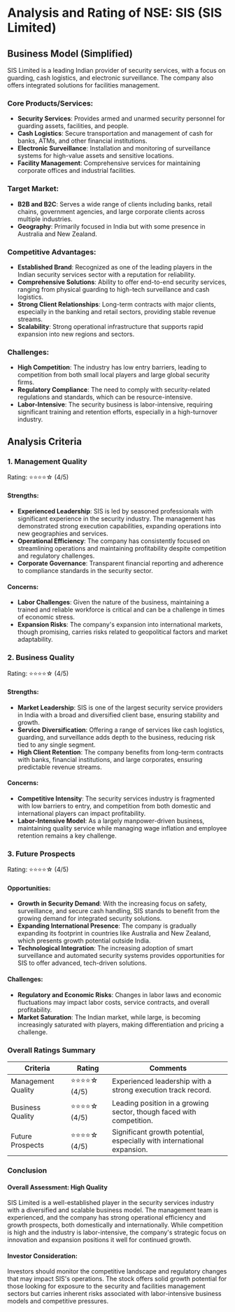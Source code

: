 # Analysis and Rating of NSE: SIS (SIS Limited)
## Business Model (Simplified)
SIS Limited is a leading Indian provider of security services, with a focus on guarding, cash logistics, and electronic surveillance. The company also offers integrated solutions for facilities management.

### Core Products/Services:
- **Security Services**: Provides armed and unarmed security personnel for guarding assets, facilities, and people.
- **Cash Logistics**: Secure transportation and management of cash for banks, ATMs, and other financial institutions.
- **Electronic Surveillance**: Installation and monitoring of surveillance systems for high-value assets and sensitive locations.
- **Facility Management**: Comprehensive services for maintaining corporate offices and industrial facilities.

### Target Market:
- **B2B and B2C**: Serves a wide range of clients including banks, retail chains, government agencies, and large corporate clients across multiple industries.
- **Geography**: Primarily focused in India but with some presence in Australia and New Zealand.

### Competitive Advantages:
- **Established Brand**: Recognized as one of the leading players in the Indian security services sector with a reputation for reliability.
- **Comprehensive Solutions**: Ability to offer end-to-end security services, ranging from physical guarding to high-tech surveillance and cash logistics.
- **Strong Client Relationships**: Long-term contracts with major clients, especially in the banking and retail sectors, providing stable revenue streams.
- **Scalability**: Strong operational infrastructure that supports rapid expansion into new regions and sectors.

### Challenges:
- **High Competition**: The industry has low entry barriers, leading to competition from both small local players and large global security firms.
- **Regulatory Compliance**: The need to comply with security-related regulations and standards, which can be resource-intensive.
- **Labor-Intensive**: The security business is labor-intensive, requiring significant training and retention efforts, especially in a high-turnover industry.

## Analysis Criteria
### 1. Management Quality
Rating: ⭐⭐⭐⭐☆ (4/5)
#### Strengths:
- **Experienced Leadership**: SIS is led by seasoned professionals with significant experience in the security industry. The management has demonstrated strong execution capabilities, expanding operations into new geographies and services.
- **Operational Efficiency**: The company has consistently focused on streamlining operations and maintaining profitability despite competition and regulatory challenges.
- **Corporate Governance**: Transparent financial reporting and adherence to compliance standards in the security sector.

#### Concerns:
- **Labor Challenges**: Given the nature of the business, maintaining a trained and reliable workforce is critical and can be a challenge in times of economic stress.
- **Expansion Risks**: The company's expansion into international markets, though promising, carries risks related to geopolitical factors and market adaptability.

### 2. Business Quality
Rating: ⭐⭐⭐⭐☆ (4/5)
#### Strengths:
- **Market Leadership**: SIS is one of the largest security service providers in India with a broad and diversified client base, ensuring stability and growth.
- **Service Diversification**: Offering a range of services like cash logistics, guarding, and surveillance adds depth to the business, reducing risk tied to any single segment.
- **High Client Retention**: The company benefits from long-term contracts with banks, financial institutions, and large corporates, ensuring predictable revenue streams.

#### Concerns:
- **Competitive Intensity**: The security services industry is fragmented with low barriers to entry, and competition from both domestic and international players can impact profitability.
- **Labor-Intensive Model**: As a largely manpower-driven business, maintaining quality service while managing wage inflation and employee retention remains a key challenge.

### 3. Future Prospects
Rating: ⭐⭐⭐⭐☆ (4/5)
#### Opportunities:
- **Growth in Security Demand**: With the increasing focus on safety, surveillance, and secure cash handling, SIS stands to benefit from the growing demand for integrated security solutions.
- **Expanding International Presence**: The company is gradually expanding its footprint in countries like Australia and New Zealand, which presents growth potential outside India.
- **Technological Integration**: The increasing adoption of smart surveillance and automated security systems provides opportunities for SIS to offer advanced, tech-driven solutions.

#### Challenges:
- **Regulatory and Economic Risks**: Changes in labor laws and economic fluctuations may impact labor costs, service contracts, and overall profitability.
- **Market Saturation**: The Indian market, while large, is becoming increasingly saturated with players, making differentiation and pricing a challenge.

### Overall Ratings Summary
| Criteria               | Rating    | Comments                                                           |
|------------------------|-----------|--------------------------------------------------------------------|
| Management Quality      | ⭐⭐⭐⭐☆ (4/5) | Experienced leadership with a strong execution track record.        |
| Business Quality        | ⭐⭐⭐⭐☆ (4/5) | Leading position in a growing sector, though faced with competition. |
| Future Prospects        | ⭐⭐⭐⭐☆ (4/5) | Significant growth potential, especially with international expansion. |

### Conclusion
#### Overall Assessment: High Quality
SIS Limited is a well-established player in the security services industry with a diversified and scalable business model. The management team is experienced, and the company has strong operational efficiency and growth prospects, both domestically and internationally. While competition is high and the industry is labor-intensive, the company's strategic focus on innovation and expansion positions it well for continued growth. 

#### Investor Consideration:
Investors should monitor the competitive landscape and regulatory changes that may impact SIS's operations. The stock offers solid growth potential for those looking for exposure to the security and facilities management sectors but carries inherent risks associated with labor-intensive business models and competitive pressures.
